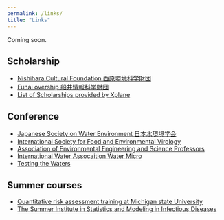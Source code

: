 ```yaml
---
permalink: /links/
title: "Links"
---
```


Coming soon.

<h2>Scholarship</h2>
<ul>
  <li><a href="https://www.nishihara-cf.org/">Nishihara Cultural Foundation 西原環境科学財団</a></li>
  <li><a href="https://funaifoundation.jp/en/">Funai overship 船井情報科学財団</a></li>
  <li><a href="https://xplane.jp/fellowships-list/">List of Scholarships provided by Xplane </a></li>
</ul>


<h2>Conference</h2>
<ul>
  <li><a href="https://www.jswe.or.jp/">Japanese Society on Water Environment 日本水環境学会</a></li>
  <li><a href="https://isfev.org/">International Society for Food and Environmental Virology</a></li>
  <li><a href="https://aeesp.org/">Association of Environmental Engineering and Science Professors </a></li>
  <li><a href="https://iwa-network.org/events/22nd-health-related-water-microbiology-conference/">International Water Assocaition Water Micro </a></li>
  <li><a href="https://whova.com/web/AQfkz6SlRjKf9pNhueQHclWRG77PeZBS@aTYGp60yzg%3D/">Testing the Waters  </a></li>
</ul>

<h2>Summer courses </h2>
<ul>
  <li><a href= "https://events.anr.msu.edu/event.cfm?eventID=7F4AE1FDE3B827A7FB198A5B0C47BD041A11A323ACAD66FB761BB0472645C855/">Quantitative risk assessment training at Michigan state University</a></li>
  <li><a href="https://sismid.sph.emory.edu/index.html"> The Summer Institute in Statistics and Modeling in Infectious Diseases </a></li>
</ul>
